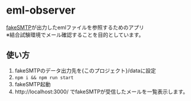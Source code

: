 # eml-observer

[fakeSMTP](http://nilhcem.com/FakeSMTP/)が出力したemlファイルを参照するためのアプリ  
※結合試験環境でメール確認することを目的としています。

## 使い方
1. fakeSMTPのデータ出力先を{このプロジェクト}/dataに設定
1. `npm i && npm run start`
1. fakeSMTP起動
1. http://localhost:3000/ でfakeSMTPが受信したメールを一覧表示します。
